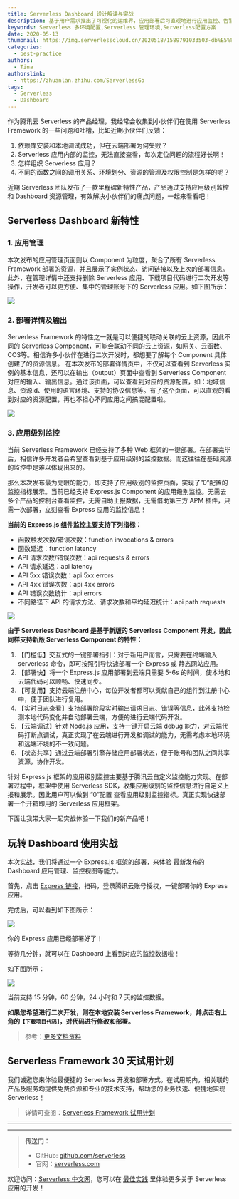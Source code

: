 ```yaml
---
title: Serverless Dashboard 设计解读与实战
description: 基于用户需求推出了可视化的运维界，应用部署后可直观地进行应用监控、告警、日志排障等操作
keywords: Serverless 多环境配置,Serverless 管理环境,Serverless配置方案
date: 2020-05-13
thumbnail: https://img.serverlesscloud.cn/2020518/1589791033503-db%E5%89%AF%E6%9C%AC.jpg
categories:
  - best-practice
authors:
  - Tina
authorslink:
  - https://zhuanlan.zhihu.com/ServerlessGo
tags:
  - Serverless
  - Dashboard
---
```


作为腾讯云 Serverless 的产品经理，我经常会收集到小伙伴们在使用 Serverless Framework 的一些问题和吐槽，比如近期小伙伴们反馈：

1. 依赖库安装和本地调试成功，但在云端部署为何失败？
2. Serverless 应用内部的监控，无法直接查看，每次定位问题的流程好长啊！
3. 怎样组织 Serverless 应用？
4. 不同的函数之间的调用关系、环境划分、资源的管理及权限控制是怎样的呢？

近期 Serverless 团队发布了一款里程碑新特性产品，产品通过支持应用级别监控和 Dashboard 资源管理，有效解决小伙伴们的痛点问题，一起来看看吧！

## Serverless Dashboard 新特性

### 1. 应用管理

本次发布的应用管理页面则以 Component 为粒度，聚合了所有 Serverless Framework 部署的资源，并且展示了实例状态、访问链接以及上次的部署信息。此外，在管理详情中还支持删除 Serverless 应用、下载项目代码进行二次开发等操作，开发者可以更方便、集中的管理账号下的 Serverless 应用。如下图所示：

![](https://img.serverlesscloud.cn/2020513/1589373435394-005.jpg)

### 2. 部署详情及输出

Serverless Framework 的特性之一就是可以便捷的联动关联的云上资源，因此不同的 Serverless Component，可能会联动不同的云上资源，如网关、云函数、COS等。相信许多小伙伴在进行二次开发时，都想要了解每个 Component 具体创建了的资源信息。
在本次发布的部署详情页中，不仅可以查看到 Serverless 实例的基本信息，还可以在输出（output）页面中查看到 Serverless Component 对应的输入、输出信息。通过该页面，可以查看到对应的资源配置，如：地域信息、资源id、使用的语言环境、支持的协议信息等。有了这个页面，可以直观的看到对应的资源配置，再也不担心不同应用之间搞混配置啦。

![](https://img.serverlesscloud.cn/2020513/1589373436586-005.jpg)

### 3. 应用级别监控

当前 Serverless Framework 已经支持了多种 Web 框架的一键部署。在部署完毕后，相信许多开发者会希望查看到基于应用级别的监控数据。而这往往在基础资源的监控中是难以体现出来的。

那么本次发布最为亮眼的能力，即支持了应用级别的监控页面，实现了”0“配置的监控指标展示。当前已经支持 Express.js Component 的应用级别监控。无需去多个产品的控制台查看监控，无需自助上报数据，无需借助第三方 APM 插件，只需一次部署，立刻查看 Express 应用的监控信息！

**当前的 Express.js 组件监控主要支持下列指标：**

- 函数触发次数/错误次数：function invocations & errors
- 函数延迟：function latency
- API 请求次数/错误次数：api requests & errors
- API 请求延迟：api latency
- API 5xx 错误次数：api 5xx errors
- API 4xx 错误次数：api 4xx errors
- API 错误次数统计：api errors
- 不同路径下 API 的请求方法、请求次数和平均延迟统计：api path requests

![](https://img.serverlesscloud.cn/2020513/1589373436732-005.jpg)


**由于 Serverless Dashboard 是基于新版的 Serverless Component 开发，因此同样支持新版 Serverless Component 的特性：**

1. 【门槛低】交互式的一键部署指引：对于新用户而言，只需要在终端输入 serverless 命令，即可按照引导快速部署一个 Express 或 静态网站应用。
2. 【部署快】将一个 Express.js 应用部署到云端只需要 5-6s 的时间，使本地和云端代码可以顺畅、快速同步。
3. 【可复用】支持云端注册中心，每位开发者都可以贡献自己的组件到注册中心中，便于团队进行复用。
4. 【实时日志查看】支持部署阶段实时输出请求日志、错误等信息，此外支持检测本地代码变化并自动部署云端，方便的进行云端代码开发。
5. 【云端调试】针对 Node.js 应用，支持一键开启云端 debug 能力，对云端代码打断点调试，真正实现了在云端进行开发和调试的能力，无需考虑本地环境和远端环境的不一致问题。
6. 【状态共享】通过云端部署引擎存储应用部署状态，便于账号和团队之间共享资源，协作开发。

针对 Express.js 框架的应用级别监控主要基于腾讯云自定义监控能力实现。在部署过程中，框架中使用 Serverless SDK，收集应用级别的监控信息进行自定义上报和展示。因此用户可以做到 “0”配置 查看应用级别监控指标。真正实现快速部署一个开箱即用的 Serverless 应用框架。

下面让我带大家一起实战体验一下我们的新产品吧！

## 玩转 Dashboard 使用实战

本次实战，我们将通过一个 Express.js 框架的部署，来体验 最新发布的 Dashboard 应用管理、监控视图等能力。

首先，点击 [Express 链接](https://serverless.cloud.tencent.com/deploy/express/)，扫码，登录腾讯云账号授权，一键部署你的 Express 应用。

完成后，可以看到如下图所示：

![](https://img.serverlesscloud.cn/2020513/1589373436498-005.jpg)

你的 Express 应用已经部署好了！

等待几分钟，就可以在 Dashboard 上看到对应的监控数据啦！

如下图所示：

![](https://img.serverlesscloud.cn/2020513/1589373435345-005.jpg)

当前支持 15 分钟，60 分钟，24 小时和 7 天的监控数据。

**如果您希望进行二次开发，则在本地安装 Serverless Framework，并点击右上角的`【下载项目代码】`，对代码进行修改和部署。**

> 参考：[更多文档资料](https://cloud.tencent.com/product/sls)


## Serverless Framework 30 天试用计划

我们诚邀您来体验最便捷的 Serverless 开发和部署方式。在试用期内，相关联的产品及服务均提供免费资源和专业的技术支持，帮助您的业务快速、便捷地实现 Serverless！

> 详情可查阅：[Serverless Framework 试用计划](https://cloud.tencent.com/document/product/1154/38792)

---
<div id='scf-deploy-iframe-or-md'></div>

---

> **传送门：**
> - GitHub: [github.com/serverless](https://github.com/serverless/serverless/blob/master/README_CN.md)
> - 官网：[serverless.com](https://serverless.com/)

欢迎访问：[Serverless 中文网](https://serverlesscloud.cn/)，您可以在 [最佳实践](https://serverlesscloud.cn/best-practice) 里体验更多关于 Serverless 应用的开发！




